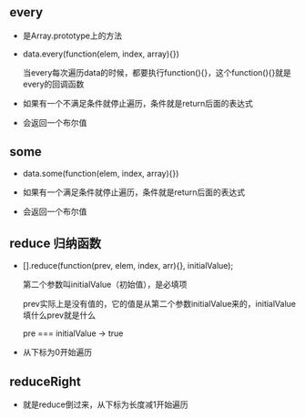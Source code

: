 #

## every

- 是Array.prototype上的方法

- data.every(function(elem, index, array){})

  当every每次遍历data的时候，都要执行function(){}，这个function(){}就是every的回调函数

- 如果有一个不满足条件就停止遍历，条件就是return后面的表达式

- 会返回一个布尔值

## some

- data.some(function(elem, index, array){})

- 如果有一个满足条件就停止遍历，条件就是return后面的表达式

- 会返回一个布尔值

## reduce 归纳函数

- [].reduce(function(prev, elem, index, arr){}, initialValue);

  第二个参数叫initialValue（初始值），是必填项

  prev实际上是没有值的，它的值是从第二个参数initialValue来的，initialValue填什么prev就是什么

  pre === initialValue -> true

- 从下标为0开始遍历

## reduceRight

- 就是reduce倒过来，从下标为长度减1开始遍历

